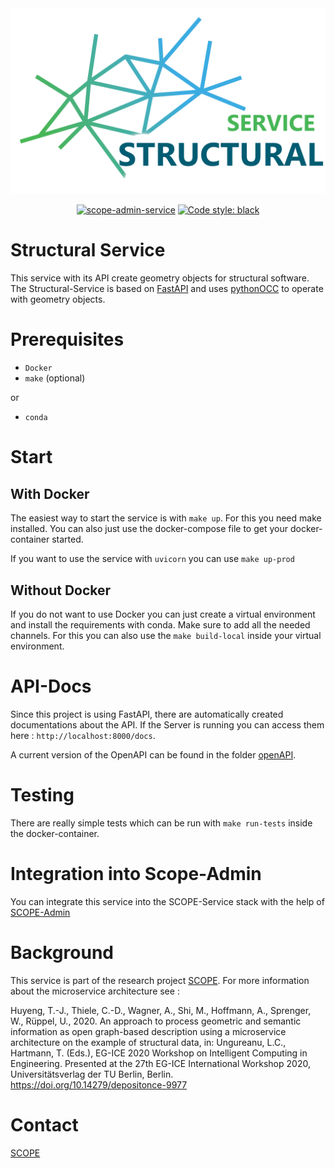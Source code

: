 <div align="center">

<img src="./readme-files/scope_structural_service_logo.png" alt="scope-structural-service-logo" width="550"/>


[![scope-admin-service](https://img.shields.io/badge/scope-service-rgb(44%2C177%2C226))]()
[![Code style: black](https://img.shields.io/badge/code%20style-black-000000.svg)](https://github.com/python/black)
</div>

# Structural Service

This service with its API create geometry objects for structural software. The Structural-Service is based on [FastAPI](https://fastapi.tiangolo.com/) and uses [pythonOCC](https://github.com/tpaviot/pythonocc-core) to operate with geometry objects.

# Prerequisites

* `Docker`
* `make` (optional)

or

* `conda`

# Start
## With Docker
The easiest way to start the service is with `make up`. For this you need make installed. You can also just use the docker-compose file to get your docker-container started.

If you want to use the service with `uvicorn` you can use `make up-prod`

## Without Docker
If you do not want to use Docker you can just create a virtual environment and install the requirements with conda. Make sure to add all the needed channels. For this you can also use the `make build-local` inside your virtual environment.


# API-Docs
Since this project is using FastAPI, there are automatically created documentations about the API. If the Server is running you can access them here : `http://localhost:8000/docs`.

A current version of the OpenAPI can be found in the folder [openAPI](/openAPI/structural-service.json).

# Testing
There are really simple tests which can be run with `make run-tests` inside the docker-container.

# Integration into Scope-Admin
You can integrate this service into the SCOPE-Service stack with the help of [SCOPE-Admin](https://github.com/projekt-scope/scope-admin)

# Background
This service is part of the research project [SCOPE](https://www.projekt-scope.de/). For more information about the microservice architecture see :

Huyeng, T.-J., Thiele, C.-D., Wagner, A., Shi, M., Hoffmann, A., Sprenger, W., Rüppel, U., 2020. An approach to process geometric and semantic information as open graph-based description using a microservice architecture on the example of structural data, in: Ungureanu, L.C., Hartmann, T. (Eds.), EG-ICE 2020 Workshop on Intelligent Computing in Engineering. Presented at the 27th EG-ICE International Workshop 2020, Universitätsverlag der TU Berlin, Berlin. https://doi.org/10.14279/depositonce-9977

# Contact
 [SCOPE](https://www.projekt-scope.de/)
<!-- ## TUDa -->

